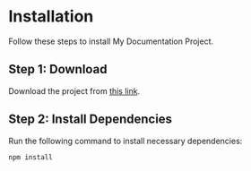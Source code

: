 # Installation

Follow these steps to install My Documentation Project.

## Step 1: Download

Download the project from [this link](https://example.com).

## Step 2: Install Dependencies

Run the following command to install necessary dependencies:

```bash
npm install
